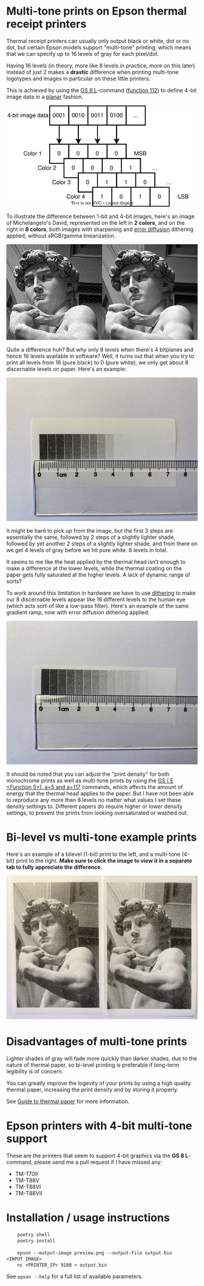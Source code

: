 # Multi-tone prints on Epson thermal receipt printers

Thermal receipt printers can usually only output black or white, dot or no dot, but certain Epson models support "multi-tone" printing, which means that we can specify up to 16 levels of gray for each pixel/dot.

Having 16 levels (in theory, more like 8 levels in practice, more on this later) instead of just 2 makes a **drastic** difference when printing multi-tone logotypes and images in particular on these little printers.

This is achieved by using the [GS 8 L](https://download4.epson.biz/sec_pubs/pos/reference_en/escpos/gs_lparen_cl.html)-command ([function 112](https://download4.epson.biz/sec_pubs/pos/reference_en/escpos/gs_lparen_cl_fn112.html)) to define 4-bit image data in a [planar](https://en.wikipedia.org/wiki/Planar_%28computer_graphics%29) fashion.

![Illustration of 4-bit packed image data being transformed into 4 different bitplanes](assets/packed-to-planar.svg)

To illustrate the difference between 1-bit and 4-bit images, here's an image of Michelangelo's David, represented on the left in **2 colors**, and on the right in **8 colors**, both images with sharpening and [error diffusion](https://en.wikipedia.org/wiki/Error_diffusion) dithering applied, without sRGB/gamma linearization.

![To the left; David represented in only 2 colors, and to the right; the same image in 8 colors](assets/david-1bit-vs-4bit.png)

Quite a difference huh? But why only 8 levels when there's 4 bitplanes and hence 16 levels available in software? Well, it turns out that when you try to print all levels from 16 (pure black) to 0 (pure white), we only get about 8 discernable levels on paper. Here's an example:

![](assets/16-levels-printed.jpg)

It might be hard to pick up from the image, but the first 3 steps are essentially the same, followed by 2 steps of a slightly lighter shade, followed by yet another 2 steps of a slightly lighter shade, and from there on we get 4 levels of gray before we hit pure white. 8 levels in total.

It seems to me like the heat applied by the thermal head isn't enough to make a difference at the lower levels, while the thermal coating on the paper gets fully saturated at the higher levels. A lack of dynamic range of sorts?

To work around this limitation in hardware we have to use [dithering](https://en.wikipedia.org/wiki/Dither#Applications) to make our 8 discernable levels appear like 16 different levels to the human eye (which acts sort-of like a low-pass filter). Here's an example of the same gradient ramp, now with error diffusion dithering applied:

![](assets/16-levels-printed-dithered.jpg)

It should be noted that you can adjust the "print density" for both monochrome prints as well as multi-tone prints by using the [GS ( E <Function 5>), a=5 and a=117](https://download4.epson.biz/sec_pubs/pos/reference_en/escpos/gs_lparen_ce_fn05.html) commands, which affects the amount of energy that the thermal head applies to the paper. But I have not been able to reproduce any more than 8 levels no matter what values I set these density settings to. Different papers do require higher or lower density settings, to prevent the prints from looking oversaturated or washed out.

# Bi-level vs multi-tone example prints

Here's an example of a bilevel (1-bit) print to the left, and a multi-tone (4-bit) print to the right. **Make sure to click the image to view it in a separate tab to fully appreciate the difference.**

![](assets/1bit-vs-4bit-printed.jpg)

# Disadvantages of multi-tone prints

Lighter shades of gray will fade more quickly than darker shades, due to the nature of thermal paper, so bi-level printing is preferable if long-term legibility is of concern.

You can greatly improve the logevity of your prints by using a high quality thermal paper, increasing the print density and by storing it properly.

See [Guide to thermal paper](https://www.anixter.com/content/dam/Suppliers/Brother/White%20Papers/ThermalPaperWhitePaper%20(WP1).pdf) for more information.

# Epson printers with 4-bit multi-tone support

These are the printers that seem to support 4-bit graphics via the **GS 8 L**-command, please send me a pull request if I have missed any:

- TM-T70II
- TM-T88V
- TM-T88VI
- TM-T88VII

# Installation / usage instructions

```
    poetry shell
    poetry install

    epson --output-image preview.png --output-file output.bin <INPUT_IMAGE>
    nc <PRINTER_IP> 9100 < output.bin
```

See `epson --help` for a full list of available parameters.